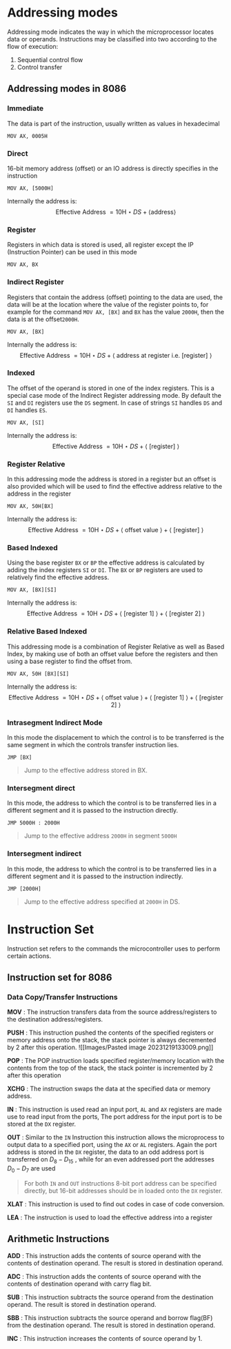 # Addressing modes
Addressing mode indicates the way in which the microprocessor locates data or operands. Instructions may be classified into two according to the flow of execution:
1) Sequential control flow
2) Control transfer 

## Addressing modes in 8086
### Immediate 
The data is part of the instruction, usually written as values in hexadecimal

```
MOV AX, 0005H
```
### Direct
16-bit memory address (offset) or an IO address is directly specifies in the instruction

```
MOV AX, [5000H]
```

Internally the address is:
$$
\text{Effective Address } = 10\text{H} \star DS + \langle\text{address}\rangle
$$
### Register
Registers in which data is stored is used, all register except the IP (Instruction Pointer) can be used in this mode

```
MOV AX, BX
```

### Indirect Register
Registers that contain the address (offset) pointing to the data are used, the data will be at the location where the value of the register points to, for example for the command ` MOV AX, [BX] ` and `BX` has the value `2000H`, then the data is at the offset`2000H`.

```
MOV AX, [BX]
```

Internally the address is:
$$
\text{Effective Address } = 10\text{H} \star DS + \langle \text{ address at register i.e. [register] }\rangle
$$
### Indexed
The offset of the operand is stored in one of the index registers. This is a special case mode of the Indirect Register addressing mode. By default the `SI` and `DI` registers use the `DS` segment. In case of strings `SI` handles `DS` and `DI` handles `ES`.

```
MOV AX, [SI]
```

Internally the address is:
$$
\text{Effective Address } = 10\text{H} \star DS + \langle \text{ [register] }\rangle
$$
### Register Relative 
In this addressing mode the address is stored in a register but an offset is also provided which will be used to find the effective address relative to the address in the register

```
MOV AX, 50H[BX]
```

Internally the address is:
$$
\text{Effective Address } = 10\text{H} \star DS + \langle \text{ offset  value }\rangle+\langle \text{ [register] }\rangle
$$
### Based Indexed
Using the base register `BX` or `BP` the effective address is calculated by adding the index registers `SI` or `DI`. The `BX` or `BP` registers are used to relatively find the effective address.

```
MOV AX, [BX][SI]
```

Internally the address is:
$$
\text{Effective Address } = 10\text{H} \star DS + \langle \text{ [register 1] }\rangle+\langle \text{ [register 2] }\rangle
$$
### Relative Based Indexed
This addressing mode is a combination of Register Relative as well as Based Index, by making use of both an offset value before the registers and then using a base register to find the offset from.

```
MOV AX, 50H [BX][SI]
```

Internally the address is:
$$
\text{Effective Address } = 10\text{H} \star DS +\langle \text{ offset value }\rangle+ \langle \text{ [register 1] }\rangle+\langle \text{ [register 2] }\rangle
$$
### Intrasegment Indirect Mode
In this mode the displacement to which the control is to be transferred is the same segment in which the controls transfer instruction lies.

```
JMP [BX]
```
> Jump to the effective address stored in BX.

### Intersegment direct
In this mode, the address to which the control is to be transferred lies in a different segment and it is passed to the instruction directly.

```
JMP 5000H : 2000H
```
> Jump to the effective address `2000H` in segment `5000H`

### Intersegment indirect
In this mode, the address to which the control is to be transferred lies in a different segment and it is passed to the instruction indirectly.

```
JMP [2000H]
```
> Jump to the effective address specified at `2000H` in DS.

# Instruction Set
Instruction set refers to the commands the microcontroller uses to perform certain actions.

## Instruction set for 8086

### Data Copy/Transfer Instructions

**MOV** : The instruction transfers data from the source address/registers to the destination address/registers.

**PUSH** : This instruction pushed the contents of the specified registers or memory address onto the stack, the stack pointer is always decremented by 2 after this operation.
![[Images/Pasted image 20231219133009.png]]

**POP** : The POP instruction loads specified register/memory location with the contents from the top of the stack, the stack pointer is incremented by 2 after this operation

**XCHG** : The instruction swaps the data at the specified data or memory address.

**IN** : This instruction is used read an input port, `AL` and `AX` registers are made use to read input from the ports, The port address for the input port is to be stored at the `DX` register.

**OUT** : Similar to the `IN` Instruction this instruction allows the microprocess to output data to a specified port, using the `AX` or `AL`  registers. Again the port address is stored in the `DX` register, the data to an odd address port is transferred on $D_8-D_{15}$ , while for an even addressed  port the addresses $D_0-D_7$ are used

> For both `IN` and `OUT` instructions 8-bit port address can be specified directly, but 16-bit addresses should be in loaded onto the `DX` register.

**XLAT** : This instruction is used to find out codes in case of code conversion.

**LEA** : The instruction is used to load the effective address into a register

## Arithmetic Instructions

**ADD** : This instruction adds the contents of source operand with the contents of destination operand. The result is stored in destination operand.

**ADC** : This instruction adds the contents of source operand with the contents of destination operand with carry flag bit.

**SUB** : This instruction subtracts the source operand from the destination operand. The result is stored in destination operand. 

**SBB** : This instruction subtracts the source operand and borrow flag(BF) from the destination operand. The result is stored in destination operand.

**INC** : This instruction increases the contents of source operand by 1.

